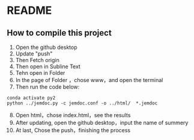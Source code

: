 # README

## How to compile this project

1. Open the github desktop
2. Update "push"
3. Then Fetch origin
4. Then open in Subline Text
5. Tehn open in Folder
6. In the page of Folder ，chose www，and open the terminal
7. Then run the code below:
  ```
  conda activate py2
  python ../jemdoc.py -c jemdoc.conf -o ../html/  *.jemdoc
  ```
8. Open html，chose index.html，see the results
9. After updating, open the github desktop，input the name of summery
10. At last, Chose the push，finishing the process
